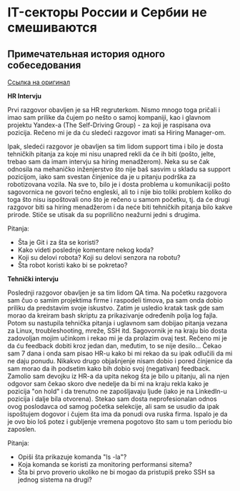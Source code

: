 # IT-секторы России и Сербии не смешиваются

## Примечательная история одного собеседования

[Ссылка на оригинал](https://www.joberty.rs/it-kompanija/2248/yandex-self-driving-group/razgovor-za-posao)


**HR Intervju**

Prvi razgovor obavljen je sa HR regruterkom. Nismo mnogo toga pričali i imao sam prilike da čujem po nešto o samoj kompaniji, kao i glavnom projektu Yandex-a (The Self-Driving Group) - za koji je raspisana ova pozicija. Rečeno mi je da ću sledeći razgovor imati sa Hiring Manager-om.

Ipak, sledeći razgovor je obavljen sa tim lidom support tima i bilo je dosta tehničkih pitanja za koje mi nisu unapred rekli da će ih biti (pošto, jelte, trebao sam da imam intervju sa hiring menadžerom). Neka su se čak odnosila na mehaničko inženjerstvo što nije baš sasvim u skladu sa support pozicijom, iako sam svestan činjenice da je u pitanju podrška za robotizovana vozila. Na sve to, bilo je i dosta problema u komunikaciji pošto sagovornica ne govori tečno engleski, ali to i nije bio toliki problem koliko do toga što nisu ispoštovali ono što je rečeno u samom početku, tj. da će drugi razgovor biti sa hiring menadžerom i da neće biti tehničkih pitanja bilo kakve prirode. Stiče se utisak da su poprilično neažurni jedni s drugima. 

Pitanja: 
* Šta je Git i za šta se koristi? 
* Kako videti poslednje komentare nekog koda?
* Koji su delovi robota? Koji su delovi senzora na robotu?
* Šta robot koristi kako bi se pokretao?

**Tehnički intervju**

Poslednji razgovor obavljen je sa tim lidom QA tima. Na početku razgovora sam čuo o samim projektima firme i raspodeli timova, pa sam onda dobio priliku da predstavim svoje iskustvo. Zatim je usledio kratak task gde sam morao da kreiram bash skriptu za prikazivanje određenih polja log fajla. Potom su nastupila tehnička pitanja i uglavnom sam dobijao pitanja vezana za Linux, troubleshooting, mreže, SSH itd. Sagovornik je na kraju bio dosta zadovoljan mojim učinkom i rekao mi je da prolazim ovaj test. Rečeno mi je da ću feedback dobiti kroz jedan dan, međutim, to se nije desilo... Čekao sam 7 dana i onda sam pisao HR-u kako bi mi rekao da su ipak odlučili da mi ne daju ponudu. Nikakvo drugo objašnjenje nisam dobio i pored činjenice da sam morao da ih podsetim kako bih dobio svoj (negativan) feedback. Zamolio sam devojku iz HR-a da upita nekog šta je bilo u pitanju, ali na njen odgovor sam čekao skoro dve nedelje da bi mi na kraju rekla kako je pozicija "on hold" i da trenutno ne zapošljavaju ljude (iako je na LinkedIn-u pozicija i dalje bila otvorena). Stekao sam dosta neprofesionalan odnos ovog poslodavca od samog početka selekcije, ali sam se usudio da ipak ispoštujem dogovor i čujem šta ima da ponudi ova ruska firma. Ispalo je da je ovo bio loš potez i gubljenje vremena pogotovo što sam u tom periodu bio zaposlen. 

Pitanja: 
* Opiši šta prikazuje komanda "ls -la"?
* Koja komanda se koristi za monitoring performansi sitema?
* Šta bi prvo proverio ukoliko ne bi mogao da pristupiš preko SSH sa jednog sistema na drugi?

